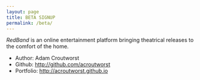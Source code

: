 ```yaml
---
layout: page
title: BETA SIGNUP
permalink: /beta/
---
```

*RedBand* is an online entertainment platform bringing theatrical releases to the comfort of the home.

* Author: Adam Croutworst
* Github: http://github.com/acroutworst
* Portfolio: http://acroutworst.github.io
